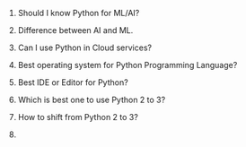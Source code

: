 1. Should I know Python for ML/AI?

2. Difference between AI and ML.

3. Can I use Python in Cloud services?

4. Best operating system for Python Programming Language?

5. Best IDE or Editor for Python?

6. Which is best one to use Python 2 to 3?

7. How to shift from Python 2 to 3?

8. 

